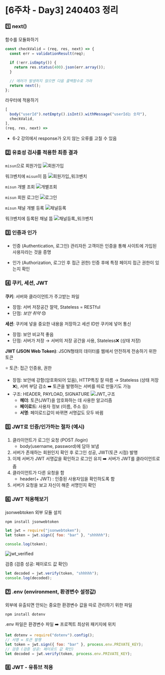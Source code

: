 # [6주차 - Day3] 240403 정리

### 1️⃣ next()

함수를 모듈화하기

```javascript
const checkValid = (req, res, next) => {
  const err = validationResult(req);

  if (!err.isEmpty()) {
    return res.status(400).json(err.array());
  }

  // 에러가 발생하지 않으면 다음 콜백함수로 가라
  return next();
};
```

라우터에 적용하기

```javascript
[
  body("userId").notEmpty().isInt().withMessage("userId는 숫자"),
  checkValid,
],
(req, res, next) =>
```

- 6-2 강의에서 response가 오지 않는 오류를 고칠 수 있음

### 2️⃣ 유효성 검사를 적용한 최종 결과

`misun`으로 회원가입
![회원가입](../img/6주차_img/6-3-1.png)

워크벤치에 `misun`이 뜸
![회원가입_워크벤치](../img/6주차_img/6-3-2.png)

`misun` 개별 조회
![개별조회](../img/6주차_img/6-3-3.png)

`misun` 회원 로그인
![로그인](../img/6주차_img/6-3-4.png)

`misun` 채널 개별 등록
![채널등록](../img/6주차_img/6-3-5.png)

워크벤치에 등록된 채널 뜸
![채널등록_워크벤치](../img/6주차_img/6-3-6.png)

### 3️⃣ 인증과 인가

- 인증 (Authentication, 로그인)
  관리자든 고객이든 인증을 통해 사이트에 가입된 사용자라는 것을 증명

- 인가 (Authorization, 로그인 후 접근 권한)
  인증 후에 특정 페이지 접근 권한이 있는지 확인

### 4️⃣ 쿠키, 세션, JWT

**쿠키**: 서버와 클라이언트가 주고받는 파일

- 장점: 서버 저장공간 절약, Stateless = RESTful
- 단점: _보안 취약_ 😞

**세션**: 쿠키에 넣을 중요한 내용을 저장하고 세션 ID만 쿠키에 넣어 통신

- 장점: 보안 비교적 좋음
- 단점: 서버가 저장 → 서버의 저장 공간을 사용, Stateless❌ (상태 저장)

**JWT (JSON Web Token)**: JSON형태의 데이터를 웹에서 안전하게 전송하기 위한 토큰

⭐️ 토큰: 접근 인증용, 권한

- 장점: 보안에 강함(암호화되어 있음), HTTP특징 잘 따름 → Stateless (상태 저장❌), 서버 부담 감소 ➡️ 토큰을 발행하는 서버를 따로 만들기도 가능
- 구조: HEADER, PAYLOAD, SIGNATURE
  ![JWT_구조](../img/6주차_img/6-3-7.png)
  - **헤더**: 토큰(JWT)을 암호화하는 데 사용한 알고리즘
  - **페이로드**: 사용자 정보 (이름, 주소 등)
  - **서명**: 페이로드값이 바뀌면 서명값도 모두 바뀜

### 5️⃣ JWT로 인증/인가하는 절차 (예시)

1. 클라이언트가 로그인 요청 (POST /login)
   - body(username, password)에 담아 보냄
2. 서버가 존재하는 회원인지 확인 후 로그인 성공, JWT(토큰 시점) 발행
3. 이제 서버가 JWT 서명값을 확인하고 로그인 유지 ➡️ 서버가 JWT를 클라이언트로 줌
4. 클라이언트가 다른 요청을 함
   - header(+ JWT) : 인증된 사용자임을 확인하도록 함
5. 서버가 요청을 보고 자신이 해준 서명인지 확인

### 6️⃣ JWT 적용해보기

jsonwebtoken 외부 모듈 설치

```shell
npm install jsonwebtoken
```

```javascript
let jwt = require("jsonwebtoken");
let token = jwt.sign({ foo: "bar" }, "shhhhh");

console.log(token);
```

![jwt_verified](../img/6주차_img/6-3-8.png)

검증 (검증 성공: 페이로드 값 확인)

```javascript
let decoded = jwt.verify(token, "shhhhh");
console.log(decoded);
```

### 7️⃣ .env (environment, 환경변수 설정값)

외부에 유출되면 안되는 중요한 환경변수 값을 따로 관리하기 위한 파일

```shell
npm install dotenv
```

.env 파일은 환경변수 파일 ➡️ 프로젝트 최상위 패키지에 위치

```javascript
let dotenv = require("dotenv").config();
// 서명 = 토큰 발행
let token = jwt.sign({ foo: "bar" }, process.env.PRIVATE_KEY);
// 검증 (검증 성공: 페이로드 값 확인)
let decoded = jwt.verify(token, process.env.PRIVATE_KEY);
```

### 8️⃣ JWT - 유튜브 적용
